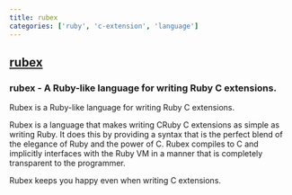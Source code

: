 ```yaml
---
title: rubex
categories: ['ruby', 'c-extension', 'language']
---
```

## [rubex](https://github.com/SciRuby/rubex)

### rubex - A Ruby-like language for writing Ruby C extensions.


Rubex is a Ruby-like language for writing Ruby C extensions.

Rubex is a language that makes writing CRuby C extensions as simple as writing Ruby. It does this by providing a syntax that is the perfect blend of the elegance of Ruby and the power of C. Rubex compiles to C and implicitly interfaces with the Ruby VM in a manner that is completely transparent to the programmer.

Rubex keeps you happy even when writing C extensions.
